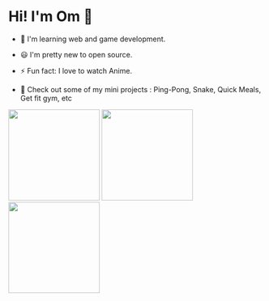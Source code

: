 # Hi! I'm Om 👋 

- 🌱 I'm learning web and game development.
- 😃 I'm pretty new to open source.
- ⚡ Fun fact: I love to watch Anime.

- 🤗 Check out some of my mini projects : Ping-Pong, Snake, Quick Meals, Get fit gym, etc

<p>
  <img height="180em" src="https://github-readme-stats.vercel.app/api?username=omkakatkar&show_icons=true&hide_border=true&&count_private=true&include_all_commits=true" />
  <img height="180em" src="https://github-readme-stats.vercel.app/api/top-langs/?username=omkakatkar&exclude_repo=KNN-Image-Classification&show_icons=true&hide_border=true&layout=compact&langs_count=8"/>
  <img height="180em" src="https://wakatime.com/share/@omkakatkar/46910ad1-c38c-4b68-8fb7-988eeb0f2f91.svg"</img>
</p>


